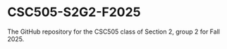 # CSC505-S2G2-F2025
The GitHub repository for the CSC505 class of Section 2, group 2 for Fall 2025.
